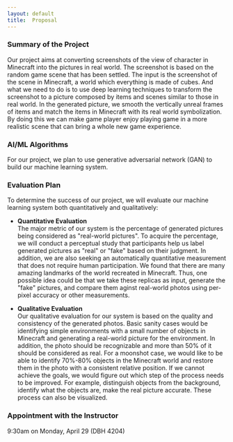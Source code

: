 ```yaml
---
layout: default
title:  Proposal
---
```


### **Summary of the Project**
Our project aims at converting screenshots of the view of character in Minecraft into the pictures in real world. The screenshot is based on the random game scene that has been settled. The input is the screenshot of the scene in Minecraft, a world which everything is made of cubes. And what we need to do is to use deep learning techniques to transform the screenshot to a picture composed by items and scenes similar to those in real world. In the generated picture, we smooth the vertically unreal frames of items and match the items in Minecraft with its real world symbolization. By doing this we can make game player enjoy playing game in a more realistic scene that can bring a whole new game experience.

### **AI/ML Algorithms**
For our project, we plan to use generative adversarial network (GAN) to build our machine learning system.

### **Evaluation Plan**
To determine the success of our project, we will evaluate our machine learning system both quantitatively and qualitatively:

* **Quantitative Evaluation**  
The major metric of our system is the percentage of generated pictures being considered as "real-world pictures". To acquire the percentage, we will conduct a perceptual study that participants help us label generated pictures as "real" or "fake" based on their judgment. In addition, we are also seeking an automatically quantitative measurement that does not require human participation. We found that there are many amazing landmarks of the world recreated in Minecraft. Thus, one possible idea could be that we take these replicas as input, generate the "fake" pictures, and compare them aginst real-world photos using per-pixel accuracy or other measurements. 

* **Qualitative Evaluation**  
Our qualitative evaluation for our system is based on the quality and consistency of the generated photos. Basic sanity cases would be identifying simple environments with a small number of objects in Minecraft and generating a real-world picture for the environment. In addition, the photo should be recognizable and more than 50% of it should be considered as real. For a moonshot case, we would like to be able to identify 70%-80% objects in the Minecraft world and restore them in the photo with a consistent relative position. If we cannot achieve the goals, we would figure out which step of the process needs to be improved. For example, distinguish objects from the background, identify what the objects are, make the real picture accurate. These process can also be visualized.

### **Appointment with the Instructor**
9:30am on Monday, April 29 (DBH 4204)

